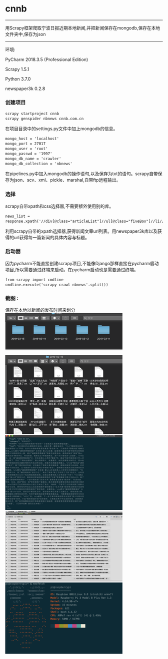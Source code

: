 # cnnb

***

用Scrapy框架爬取宁波日报近期本地新闻,并把新闻保存在mongodb,保存在本地文件夹中,保存为json

---

环境: 

PyCharm 2018.3.5 (Professional Edition)

Scrapy 1.5.1

Python 3.7.0

newspaper3k 0.2.8

### 创建项目

```
scrapy startproject cnnb
scrapy genspider nbnews cnnb.com.cn
```

在项目目录中的settings.py文件中加上mongodb的信息。

```
mongo_host = 'localhost'
mongo_port = 27017
mongo_user = 'root'
mongo_passwd = '1997'
mongo_db_name = 'crawler'
mongo_db_collection = 'nbnews'
```

在pipelines.py中加入mongodb的操作语句,以及保存为txt的语句。scrapy自带保存为json、scv、xml、pickle、marshal,自带ftp远程输出。

### 选择

scrapy自带xpath和css选择器,不需要额外使用别的库。

```
news_list = response.xpath('//div[@class="articleList"]//ul[@class="fiveBox"]//li//a//@href').extract()
```

利用scrapy自带的xpath选择器,获得新闻文章url列表。用newspaper3k库以及获得的url获得每一篇新闻的具体内容与标题。

### 启动器

因为pycharm不能直接创建scrapy项目,不能像Django那样直接在pycharm启动项目,所以需要通过终端来启动。在pycharm启动也是需要通过终端。

```
from scrapy import cmdline
cmdline.execute('scrapy crawl nbnews'.split())
```

### 截图 : 

保存在本地以新闻的发布时间来划分
<img src="https://github.com/GGG1235/cnnb/blob/master/images/file1.png" width="375" alt="文件夹">

<img src="https://github.com/GGG1235/cnnb/blob/master/images/file2.png" width="375" alt="本地文件新闻列表">

<img src="https://github.com/GGG1235/cnnb/blob/master/images/json.png" width="375" alt="保存为json">

<img src="https://github.com/GGG1235/cnnb/blob/master/images/mongodb.png" width="375" alt="保存在mongodb">

<img src="https://github.com/GGG1235/raspberrypi/blob/master/images/1.png" width="375" alt="neofetch">
